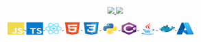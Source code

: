 <div align="center">
  <a href="https://github.com/gjoao98">
  <img height="180em" src="https://github-readme-stats.vercel.app/api?username=gjoao98&show_icons=true&theme=dark&include_all_commits=true&count_private=true"/>
  <img height="180em" src="https://github-readme-stats.vercel.app/api/top-langs/?username=gjoao98&layout=compact&langs_count=7&theme=dark"/>
</div>


<div style="display: inline_block"><br>
  <img align="center" alt=Js" height="30" width="40" src="https://raw.githubusercontent.com/devicons/devicon/master/icons/javascript/javascript-plain.svg">
  <img align="center" alt="Ts" height="30" width="40" src="https://raw.githubusercontent.com/devicons/devicon/master/icons/typescript/typescript-plain.svg">
  <img align="center" alt="React" height="30" width="40" src="https://raw.githubusercontent.com/devicons/devicon/master/icons/react/react-original.svg">
  <img align="center" alt="HTML" height="30" width="40" src="https://raw.githubusercontent.com/devicons/devicon/master/icons/html5/html5-original.svg">
  <img align="center" alt="CSS" height="30" width="40" src="https://raw.githubusercontent.com/devicons/devicon/master/icons/css3/css3-original.svg">
  <img align="center" alt="Python" height="30" width="40" src="https://raw.githubusercontent.com/devicons/devicon/master/icons/python/python-original.svg">
  <img align="center" alt="Csharp" height="30" width="40" src="https://raw.githubusercontent.com/devicons/devicon/master/icons/csharp/csharp-original.svg">
  <img align="center" alt="Java" height="30" width="40" src="https://raw.githubusercontent.com/devicons/devicon/master/icons/java/java-original.svg">
  <img align="center" alt="Docker" height="30" width="40" src="https://raw.githubusercontent.com/devicons/devicon/master/icons/docker/docker-original.svg">
  <img align="center" alt="Docker" height="30" width="40" src="https://raw.githubusercontent.com/devicons/devicon/master/icons/azure/azure-original.svg">
</div>

<!--
# Gabriel João

* Desenvolvedor WEB Jr na Empresa BTI Estratégica

* Cursando Superior em Análise e Desenvolvimento na FIAP

---

## Minhas Redes:

<div>
    <a href="https://www.linkedin.com/in/gabriel-joao/">
    <img 
    alt="LinkedIn" 
    width="32px" 
    src="https://raw.githubusercontent.com/peterthehan/peterthehan/master/assets/linkedin.svg"/>
    </a>
</div>

---


<br>

## Linguagens e Ferramentas com Experiência:


<br>

### Experiente

<br>
                                                                                              
<div style="display: flex"><br>
    <div align="center">
        <img height="55" src="https://raw.githubusercontent.com/github/explore/80688e429a7d4ef2fca1e82350fe8e3517d3494d/topics/html/html.png">
        <p>HTML5</p>
    </div>
    <div align="center">
        <img height="55" src="https://raw.githubusercontent.com/github/explore/80688e429a7d4ef2fca1e82350fe8e3517d3494d/topics/css/css.png">
        <p>CSS3</p>
    </div>
    <div align="center">
        <img height="50" src="https://raw.githubusercontent.com/github/explore/80688e429a7d4ef2fca1e82350fe8e3517d3494d/topics/javascript/javascript.png">
        <p>JavaScript</p>
    </div>
    <div align="center">
        <img height="55" src="https://raw.githubusercontent.com/github/explore/80688e429a7d4ef2fca1e82350fe8e3517d3494d/topics/typescript/typescript.png">
        <p>TypeScript</p>
    </div>
    <div align="center">
        <img height="55" src="https://raw.githubusercontent.com/github/explore/80688e429a7d4ef2fca1e82350fe8e3517d3494d/topics/react/react.png">
        <p>React JS</p>
    </div>
    <div align="center">
        <img height="55" src="https://raw.githubusercontent.com/github/explore/80688e429a7d4ef2fca1e82350fe8e3517d3494d/topics/csharp/csharp.png">
        <p>C#</p>
    </div>
    <div align="center">
        <img height="55" src="https://raw.githubusercontent.com/github/explore/80688e429a7d4ef2fca1e82350fe8e3517d3494d/topics/git/git.png">
        <p>Git/GitHub</p>
    </div>
</div>
                                                                                                                                           
<br>

### Intermediário

<div style="display:flex; grid-gap:2rem; margin-top:2rem; justify-content:center; align-items:baseline;">
    <div align="center">
        <img height="70" src="https://raw.githubusercontent.com/github/explore/80688e429a7d4ef2fca1e82350fe8e3517d3494d/topics/python/python.png">
        <p>Python</p>
    </div>
    <div align="center">
        <img height="70" src="https://raw.githubusercontent.com/github/explore/5b3600551e122a3277c2c5368af2ad5725ffa9a1/topics/java/java.png">
        <p>Java</p>
    </div>
    <div align="center">
        <img height="55" src="https://raw.githubusercontent.com/github/explore/80688e429a7d4ef2fca1e82350fe8e3517d3494d/topics/sql/sql.png">
        <p>SQL</p>
    </div>
    <div align="center">
        <img height="55" src="https://raw.githubusercontent.com/github/explore/80688e429a7d4ef2fca1e82350fe8e3517d3494d/topics/nodejs/nodejs.png">
        <p>Node JS</p>
    </div>
    <div align="center">
        <img height="55" src="https://raw.githubusercontent.com/github/explore/80688e429a7d4ef2fca1e82350fe8e3517d3494d/topics/firebase/firebase.png">
        <p>Firebase</p>
    </div>
    <div align="center">
        <img height="55" src="https://raw.githubusercontent.com/github/explore/80688e429a7d4ef2fca1e82350fe8e3517d3494d/topics/bootstrap/bootstrap.png">
        <p>Bootstrap</p>
    </div>
</div>

<br>

### Básico

<div style="display:flex; grid-gap:2rem; margin-top:2rem; justify-content:center; align-items:baseline;">
    <div align="center">
        <img height="70" src="https://raw.githubusercontent.com/github/explore/80688e429a7d4ef2fca1e82350fe8e3517d3494d/topics/angular/angular.png">
        <p>Angular</p>
    </div>
    <div align="center">
        <img height="55" src="https://raw.githubusercontent.com/github/explore/80688e429a7d4ef2fca1e82350fe8e3517d3494d/topics/sass/sass.png">
        <p>Sass</p>
    </div>
    <div align="center">
        <img height="55" src="https://raw.githubusercontent.com/github/explore/80688e429a7d4ef2fca1e82350fe8e3517d3494d/topics/mysql/mysql.png">
        <p>MySql</p>
    </div>
</div>

---

## Interesse em Estudar:

<div style="display:flex; grid-gap:2rem; margin-top:2rem; justify-content:center; align-items:baseline;">
    <div align="center">
        <img height="60" src="https://raw.githubusercontent.com/github/explore/fbceb94436312b6dacde68d122a5b9c7d11f9524/topics/aws/aws.png">
        <p>AWS</p>
    </div>
    <div align="center">
        <img height="60" src="https://raw.githubusercontent.com/github/explore/80688e429a7d4ef2fca1e82350fe8e3517d3494d/topics/react-native/react-native.png">
        <p>React Native</p>
    </div>
    <div align="center">
        <img height="60" src="https://raw.githubusercontent.com/github/explore/28b02bbc9ad9f7a503c43775aebeb515dc2da5fc/topics/nextjs/nextjs.png">
        <p>NextJS</p>
    </div>
    <div align="center">
        <img height="55" src="https://raw.githubusercontent.com/github/explore/80688e429a7d4ef2fca1e82350fe8e3517d3494d/topics/nodejs/nodejs.png">
        <p>Node JS</p>
    </div>
</div>                                                                                                                                                                                                                  
-->
